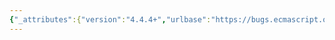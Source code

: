 ```yaml
---
{"_attributes":{"version":"4.4.4+","urlbase":"https://bugs.ecmascript.org/","maintainer":"dherman@mozilla.com"},"bug":{"bug_id":3415,"creation_ts":"2014-12-08 04:33:00 -0800","short_desc":"Typo in 15.2.1.12","delta_ts":"2014-12-23 20:23:28 -0800","product":"Draft for 6th Edition","component":"editorial issue","version":"Rev 28: October 14, 2014 Draft","rep_platform":"All","op_sys":"All","bug_status":"RESOLVED","resolution":"FIXED","priority":"Normal","bug_severity":"enhancement","everconfirmed":true,"reporter":{"uid":"mathias","name":"Mathias Bynens"},"assigned_to":{"uid":"allen","name":"Allen Wirfs-Brock"},"long_desc":[{"commentid":10933,"comment_count":0,"who":{"uid":"mathias","name":"Mathias Bynens"},"bug_when":"2014-12-08 04:33:19 -0800","thetext":"s/source coce/source code/"},{"commentid":10951,"comment_count":1,"who":{"uid":"allen","name":"Allen Wirfs-Brock"},"bug_when":"2014-12-08 10:42:30 -0800","thetext":"fixed in rev30 editor's draft"},{"commentid":11171,"comment_count":2,"who":{"uid":"allen","name":"Allen Wirfs-Brock"},"bug_when":"2014-12-23 20:23:28 -0800","thetext":"fixed in rev30"}]}}
---
```

